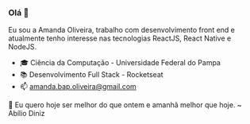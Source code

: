 ### Olá 👋

Eu sou a Amanda Oliveira, trabalho com desenvolvimento front end e atualmente tenho interesse nas tecnologias ReactJS, React Native e NodeJS.

- 🎓 Ciência da Computação - Universidade Federal do Pampa
- 📚 Desenvolvimento Full Stack - Rocketseat
- 📫 amanda.bap.oliveira@gmail.com

🌱 Eu quero hoje ser melhor do que ontem e amanhã melhor que hoje. ~ Abílio Diniz 
